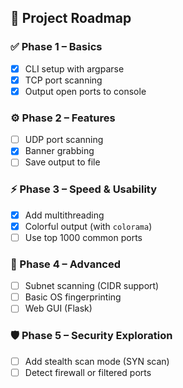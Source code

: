 ## 🚀 Project Roadmap

### ✅ Phase 1 – Basics
- [x] CLI setup with argparse
- [x] TCP port scanning
- [x] Output open ports to console

### ⚙️ Phase 2 – Features
- [ ] UDP port scanning
- [x] Banner grabbing
- [ ] Save output to file

### ⚡ Phase 3 – Speed & Usability
- [x] Add multithreading
- [x] Colorful output (with `colorama`)
- [ ] Use top 1000 common ports

### 🔬 Phase 4 – Advanced
- [ ] Subnet scanning (CIDR support)
- [ ] Basic OS fingerprinting
- [ ] Web GUI (Flask)

### 🛡️ Phase 5 – Security Exploration
- [ ] Add stealth scan mode (SYN scan)
- [ ] Detect firewall or filtered ports
